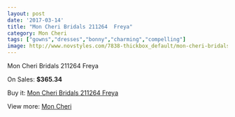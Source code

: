 ```yaml
---
layout: post
date: '2017-03-14'
title: "Mon Cheri Bridals 211264  Freya"
category: Mon Cheri
tags: ["gowns","dresses","bonny","charming","compelling"]
image: http://www.novstyles.com/7838-thickbox_default/mon-cheri-bridals-211264-freya.jpg
---
```

Mon Cheri Bridals 211264  Freya

On Sales: **$365.34**
<a href="https://www.novstyles.com/en/mon-cheri/5451-mon-cheri-bridals-211264-freya.html"><amp-img layout="responsive" width="600" height="600" src="//www.novstyles.com/7838-thickbox_default/mon-cheri-bridals-211264-freya.jpg" alt="Mon Cheri Bridals 211264  Freya 0" /></a>
<a href="https://www.novstyles.com/en/mon-cheri/5451-mon-cheri-bridals-211264-freya.html"><amp-img layout="responsive" width="600" height="600" src="//www.novstyles.com/7839-thickbox_default/mon-cheri-bridals-211264-freya.jpg" alt="Mon Cheri Bridals 211264  Freya 1" /></a>

Buy it: [Mon Cheri Bridals 211264  Freya](https://www.novstyles.com/en/mon-cheri/5451-mon-cheri-bridals-211264-freya.html "Mon Cheri Bridals 211264  Freya")

View more: [Mon Cheri](https://www.novstyles.com/en/36-mon-cheri "Mon Cheri")